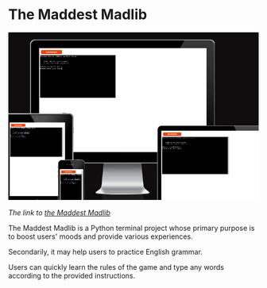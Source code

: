 # The Maddest Madlib

![Responsive Mockup](documentation/responsive_mockup.png)

*The link to [the Maddest Madlib](https://madlib-mania-be225d81841f.herokuapp.com/)*

The Maddest Madlib is a Python terminal project whose primary purpose is to boost users' moods and provide various experiences.

Secondarily, it may help users to practice English grammar.

Users can quickly learn the rules of the game and type any words according to the provided instructions.
